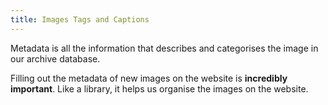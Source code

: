 ```yaml
---
title: Images Tags and Captions
---
```

Metadata is all the information that describes and categorises the image in our archive database.

Filling out the metadata of new images on the website is **incredibly important**. Like a library, it helps us organise the images on the website.